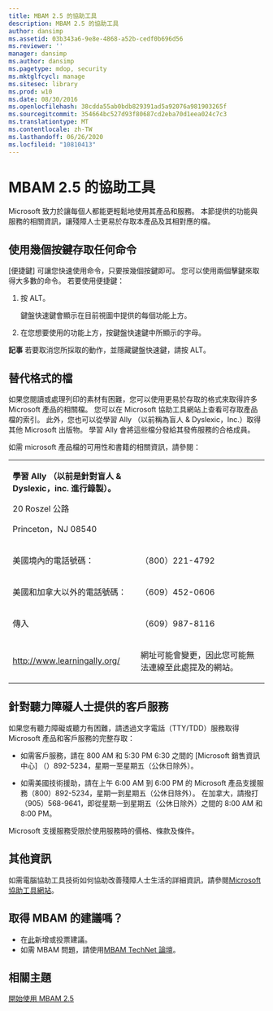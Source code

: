 ```yaml
---
title: MBAM 2.5 的協助工具
description: MBAM 2.5 的協助工具
author: dansimp
ms.assetid: 03b343a6-9e8e-4868-a52b-cedf0b696d56
ms.reviewer: ''
manager: dansimp
ms.author: dansimp
ms.pagetype: mdop, security
ms.mktglfcycl: manage
ms.sitesec: library
ms.prod: w10
ms.date: 08/30/2016
ms.openlocfilehash: 38cdda55ab0bdb829391ad5a92076a981903265f
ms.sourcegitcommit: 354664bc527d93f80687cd2eba70d1eea024c7c3
ms.translationtype: MT
ms.contentlocale: zh-TW
ms.lasthandoff: 06/26/2020
ms.locfileid: "10810413"
---
```

# MBAM 2.5 的協助工具


Microsoft 致力於讓每個人都能更輕鬆地使用其產品和服務。 本節提供的功能與服務的相關資訊，讓殘障人士更易於存取本產品及其相對應的檔。

## 使用幾個按鍵存取任何命令


[便捷鍵] 可讓您快速使用命令，只要按幾個按鍵即可。 您可以使用兩個擊鍵來取得大多數的命令。 若要使用便捷鍵：

1.  按 ALT。

    鍵盤快速鍵會顯示在目前視圖中提供的每個功能上方。

2.  在您想要使用的功能上方，按鍵盤快速鍵中所顯示的字母。

**記事** 若要取消您所採取的動作，並隱藏鍵盤快速鍵，請按 ALT。

 

## 替代格式的檔


如果您閱讀或處理列印的素材有困難，您可以使用更易於存取的格式來取得許多 Microsoft 產品的相關檔。 您可以在 Microsoft 協助工具網站上查看可存取產品檔的索引。 此外，您也可以從學習 Ally （以前稱為盲人 & Dyslexic，Inc.）取得其他 Microsoft 出版物。 學習 Ally 會將這些檔分發給其發佈服務的合格成員。

如需 microsoft 產品檔的可用性和書籍的相關資訊，請參閱：

<table>
<colgroup>
<col width="50%" />
<col width="50%" />
</colgroup>
<tbody>
<tr class="odd">
<td align="left"><p><strong>學習 Ally （以前是針對盲人 &amp; Dyslexic，inc. 進行錄製）。</strong></p>
<p>20 Roszel 公路</p>
<p>Princeton，NJ 08540</p></td>
<td align="left"><p></p></td>
</tr>
<tr class="even">
<td align="left"><p>美國境內的電話號碼：</p></td>
<td align="left"><p>（800）221-4792</p></td>
</tr>
<tr class="odd">
<td align="left"><p>美國和加拿大以外的電話號碼：</p></td>
<td align="left"><p>（609）452-0606</p></td>
</tr>
<tr class="even">
<td align="left"><p>傳入</p></td>
<td align="left"><p>（609）987-8116</p></td>
</tr>
<tr class="odd">
<td align="left"><p><a href="https://go.microsoft.com/fwlink/?linkid=239" data-raw-source="[http://www.learningally.org/](https://go.microsoft.com/fwlink/?linkid=239)">http://www.learningally.org/</a></p></td>
<td align="left"><p>網址可能會變更，因此您可能無法連線至此處提及的網站。</p></td>
</tr>
</tbody>
</table>

 

## 針對聽力障礙人士提供的客戶服務


如果您有聽力障礙或聽力有困難，請透過文字電話（TTY/TDD）服務取得 Microsoft 產品和客戶服務的完整存取：

-   如需客戶服務，請在 800 AM 和 5:30 PM 6:30 之間的 [Microsoft 銷售資訊中心] （）892-5234，星期一至星期五（公休日除外）。

-   如需美國技術援助，請在上午 6:00 AM 到 6:00 PM 的 Microsoft 產品支援服務（800）892-5234，星期一到星期五（公休日除外）。 在加拿大，請撥打（905）568-9641，即從星期一到星期五（公休日除外）之間的 8:00 AM 和 8:00 PM。

Microsoft 支援服務受限於使用服務時的價格、條款及條件。

## 其他資訊


如需電腦協助工具技術如何協助改善殘障人士生活的詳細資訊，請參閱[Microsoft 協助工具網站](https://go.microsoft.com/fwlink/?linkid=8431)。

## 取得 MBAM 的建議嗎？
- 在[此](http://mbam.uservoice.com/forums/268571-microsoft-bitlocker-administration-and-monitoring)新增或投票建議。 
- 如需 MBAM 問題，請使用[MBAM TechNet 論壇](https://social.technet.microsoft.com/Forums/home?forum=mdopmbam)。

## 相關主題


[開始使用 MBAM 2.5](getting-started-with-mbam-25.md)

 

 





